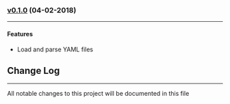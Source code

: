 ### [v0.1.0](https://github.com/iAmao/yaml-js-loader) (04-02-2018)
---

#### Features
- Load and parse YAML files


## Change Log
---

All notable changes to this project will be documented in this file

